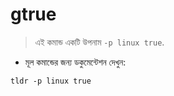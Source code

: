 # gtrue

> এই কমান্ড একটি উপনাম `-p linux true`.

- মূল কমান্ডের জন্য ডকুমেন্টেশন দেখুন:

`tldr -p linux true`
